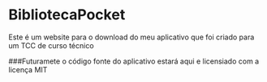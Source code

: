 # BibliotecaPocket
Este é um website para o download do meu aplicativo que foi criado para um TCC de curso técnico

###Futuramete o código fonte do aplicativo estará aqui e licensiado com a licença MIT
